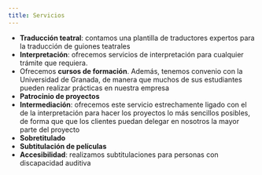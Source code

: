 ```yaml
---
title: Servicios
---
```



- **Traducción teatral**: contamos una plantilla de traductores expertos para la traducción de guiones teatrales
- **Interpretación**: ofrecemos servicios de interpretación para cualquier trámite que requiera.
- Ofrecemos **cursos de formación**. Además, tenemos convenio con la Universidad de Granada, de manera que muchos de sus estudiantes pueden realizar prácticas en nuestra empresa
- **Patrocinio de proyectos**
- **Intermediación**: ofrecemos este servicio estrechamente ligado con el de la interpretación para hacer los proyectos lo más sencillos posibles,  de forma que que los clientes puedan delegar en nosotros la mayor parte del proyecto
- **Sobretitulado**
- **Subtitulación de películas**
- **Accesibilidad**: realizamos subtitulaciones para personas con discapacidad auditiva


